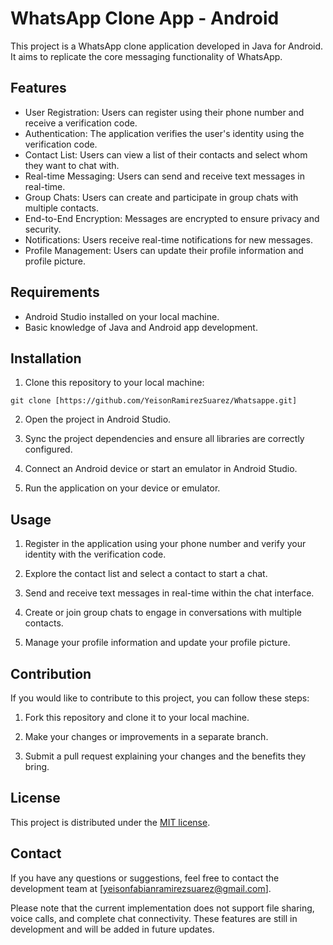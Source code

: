 # WhatsApp Clone App - Android

This project is a WhatsApp clone application developed in Java for Android. It aims to replicate the core messaging functionality of WhatsApp.

## Features

- User Registration: Users can register using their phone number and receive a verification code.
- Authentication: The application verifies the user's identity using the verification code.
- Contact List: Users can view a list of their contacts and select whom they want to chat with.
- Real-time Messaging: Users can send and receive text messages in real-time.
- Group Chats: Users can create and participate in group chats with multiple contacts.
- End-to-End Encryption: Messages are encrypted to ensure privacy and security.
- Notifications: Users receive real-time notifications for new messages.
- Profile Management: Users can update their profile information and profile picture.

## Requirements

- Android Studio installed on your local machine.
- Basic knowledge of Java and Android app development.

## Installation

1. Clone this repository to your local machine:

```
git clone [https://github.com/YeisonRamirezSuarez/Whatsappe.git]
```

2. Open the project in Android Studio.

3. Sync the project dependencies and ensure all libraries are correctly configured.

4. Connect an Android device or start an emulator in Android Studio.

5. Run the application on your device or emulator.

## Usage

1. Register in the application using your phone number and verify your identity with the verification code.

2. Explore the contact list and select a contact to start a chat.

3. Send and receive text messages in real-time within the chat interface.

4. Create or join group chats to engage in conversations with multiple contacts.

5. Manage your profile information and update your profile picture.

## Contribution

If you would like to contribute to this project, you can follow these steps:

1. Fork this repository and clone it to your local machine.

2. Make your changes or improvements in a separate branch.

3. Submit a pull request explaining your changes and the benefits they bring.

## License

This project is distributed under the [MIT license](LICENSE).

## Contact

If you have any questions or suggestions, feel free to contact the development team at [yeisonfabianramirezsuarez@gmail.com].

Please note that the current implementation does not support file sharing, voice calls, and complete chat connectivity. These features are still in development and will be added in future updates.
